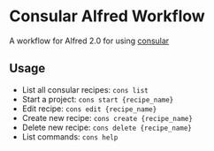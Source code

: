 # Consular Alfred Workflow

A workflow for Alfred 2.0 for using [consular](https://github.com/achiu/consular "Consular in Github")

## Usage
* List all consular recipes:	`cons list`
* Start a project:						`cons start {recipe_name}`
* Edit recipe:								`cons edit {recipe_name}`
* Create new recipe:					`cons create {recipe_name}`
* Delete new recipe:					`cons delete {recipe_name}`
* List commands:							`cons help`
